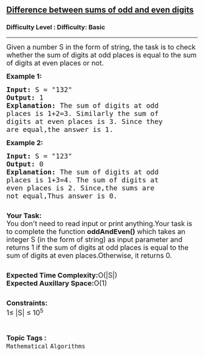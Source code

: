 <h2><a href="https://www.geeksforgeeks.org/problems/difference-between-sums-of-odd-and-even-digits2837/1?page=13&difficulty=Basic&status=unsolved,attempted&sortBy=accuracy">Difference between sums of odd and even digits</a></h2><h3>Difficulty Level : Difficulty: Basic</h3><hr><div class="problems_problem_content__Xm_eO"><p><span style="font-size: 18px;">Given a number S in the form of string, the task is to check whether the sum of digits at odd places is equal to the sum of digits at even places or not.</span></p>
<p><strong><span style="font-size: 18px;">Example 1:</span></strong></p>
<pre><span style="font-size: 18px;"><strong>Input:</strong> S = "132"
<strong>Output:</strong> 1
<strong>Explanation:</strong> The sum of digits at odd 
places is 1+2=3. Similarly the sum of 
digits at even places is 3. Since they 
are equal,the answer is 1.</span></pre>
<p><strong><span style="font-size: 18px;">Example 2:</span></strong></p>
<pre><span style="font-size: 18px;"><strong>Input:</strong> S = "123"
<strong>Output:</strong> 0
<strong>Explanation:</strong> The sum of digits at odd 
places is 1+3=4. The sum of digits at 
even places is 2. Since,the sums are 
not equal,Thus answer is 0.</span></pre>
<p><br><span style="font-size: 18px;"><strong>Your Task:</strong><br>You don't need to read input or print anything.Your task is to complete the function <strong>oddAndEven()</strong> which takes an integer S&nbsp;(in the form of string) as input parameter and returns 1 if the sum of digits at odd places is equal to the sum of digits at even places.Otherwise, it returns 0.</span></p>
<p><br><span style="font-size: 18px;"><strong>Expected Time Complexity:</strong>O(|S|)<br><strong>Expected Auxillary Space:</strong>O(1)</span></p>
<p><br><span style="font-size: 18px;"><strong>Constraints:</strong><br>1≤ |S| ≤ 10<sup>5</sup></span></p></div><br><p><span style=font-size:18px><strong>Topic Tags : </strong><br><code>Mathematical</code>&nbsp;<code>Algorithms</code>&nbsp;